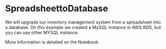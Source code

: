 # SpreadsheettoDatabase
We will upgrade our inventory management system from a spreadsheet into a database.
On this example we created a MySQL instance in AWS RDS, but you can use other MYSQL instance.

More Information is detailed on the Notebook.
